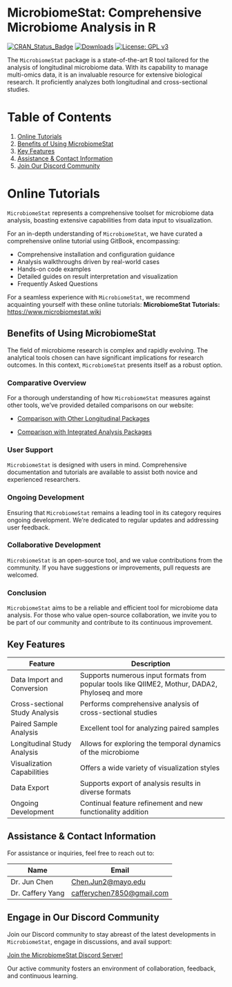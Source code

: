 MicrobiomeStat: Comprehensive Microbiome Analysis in R
================

<!-- badges: start -->

[![CRAN_Status_Badge](https://www.r-pkg.org/badges/version/MicrobiomeStat)](https://cran.r-project.org/package=MicrobiomeStat)
[![Downloads](https://cranlogs.r-pkg.org/badges/grand-total/MicrobiomeStat)](https://cran.r-project.org/package=MicrobiomeStat)
[![License: GPL
v3](https://img.shields.io/badge/License-GPLv3-blue.svg)](https://www.gnu.org/licenses/gpl-3.0)
<!-- badges: end -->

The `MicrobiomeStat` package is a state-of-the-art R tool tailored for
the analysis of longitudinal microbiome data. With its capability to
manage multi-omics data, it is an invaluable resource for extensive
biological research. It proficiently analyzes both longitudinal and
cross-sectional studies.

# Table of Contents

1.  [Online Tutorials](#online-tutorials)
2.  [Benefits of Using MicrobiomeStat](#why-choose-microbiomestat)
3.  [Key Features](#features-at-a-glance)
4.  [Assistance & Contact Information](#support-contact)
5.  [Join Our Discord Community](#discord-community)

# Online Tutorials

`MicrobiomeStat` represents a comprehensive toolset for microbiome data
analysis, boasting extensive capabilities from data input to
visualization.

For an in-depth understanding of `MicrobiomeStat`, we have curated a
comprehensive online tutorial using GitBook, encompassing:

- Comprehensive installation and configuration guidance
- Analysis walkthroughs driven by real-world cases
- Hands-on code examples
- Detailed guides on result interpretation and visualization
- Frequently Asked Questions

For a seamless experience with `MicrobiomeStat`, we recommend
acquainting yourself with these online tutorials: **MicrobiomeStat
Tutorials:** <https://www.microbiomestat.wiki>

## Benefits of Using MicrobiomeStat

The field of microbiome research is complex and rapidly evolving. The
analytical tools chosen can have significant implications for research
outcomes. In this context, `MicrobiomeStat` presents itself as a robust
option.

### Comparative Overview

For a thorough understanding of how `MicrobiomeStat` measures against
other tools, we’ve provided detailed comparisons on our website:

- [Comparison with Other Longitudinal
  Packages](https://www.microbiomestat.wiki/introduction/microbiomestat-versus-the-competition-a-comparative-overview/microbiomestat-vs.-other-longitudinal-packages-an-in-depth-comparison)

- [Comparison with Integrated Analysis
  Packages](https://www.microbiomestat.wiki/introduction/microbiomestat-versus-the-competition-a-comparative-overview/microbiomestat-vs-integrated-analysis-packages-a-feature-comparison)

### User Support

`MicrobiomeStat` is designed with users in mind. Comprehensive
documentation and tutorials are available to assist both novice and
experienced researchers.

### Ongoing Development

Ensuring that `MicrobiomeStat` remains a leading tool in its category
requires ongoing development. We’re dedicated to regular updates and
addressing user feedback.

### Collaborative Development

`MicrobiomeStat` is an open-source tool, and we value contributions from
the community. If you have suggestions or improvements, pull requests
are welcomed.

### Conclusion

`MicrobiomeStat` aims to be a reliable and efficient tool for microbiome
data analysis. For those who value open-source collaboration, we invite
you to be part of our community and contribute to its continuous
improvement.

## Key Features

| Feature                        | Description                                                                                      |
|--------------------------------|--------------------------------------------------------------------------------------------------|
| Data Import and Conversion     | Supports numerous input formats from popular tools like QIIME2, Mothur, DADA2, Phyloseq and more |
| Cross-sectional Study Analysis | Performs comprehensive analysis of cross-sectional studies                                       |
| Paired Sample Analysis         | Excellent tool for analyzing paired samples                                                      |
| Longitudinal Study Analysis    | Allows for exploring the temporal dynamics of the microbiome                                     |
| Visualization Capabilities     | Offers a wide variety of visualization styles                                                    |
| Data Export                    | Supports export of analysis results in diverse formats                                           |
| Ongoing Development            | Continual feature refinement and new functionality addition                                      |

## Assistance & Contact Information

For assistance or inquiries, feel free to reach out to:

| Name             | Email                       |
|------------------|-----------------------------|
| Dr. Jun Chen     | <Chen.Jun2@mayo.edu>        |
| Dr. Caffery Yang | <cafferychen7850@gmail.com> |

## Engage in Our Discord Community

Join our Discord community to stay abreast of the latest developments in
`MicrobiomeStat`, engage in discussions, and avail support:

[Join the MicrobiomeStat Discord Server!](https://discord.gg/BfNvTJAt)

Our active community fosters an environment of collaboration, feedback,
and continuous learning.
